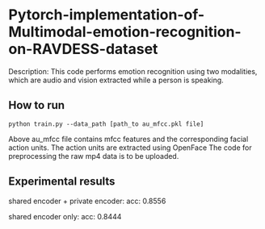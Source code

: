 # Pytorch-implementation-of-Multimodal-emotion-recognition-on-RAVDESS-dataset

Description: This code performs emotion recognition using two modalities, which are audio and vision extracted while a person is speaking.

<h2>How to run</h2>

```
python train.py --data_path [path_to au_mfcc.pkl file]
```

Above au_mfcc file contains mfcc features and the corresponding facial action units.
The action units are extracted using OpenFace
The code for preprocessing the raw mp4 data is to be uploaded.

<h2>Experimental results</h2>

shared encoder + private encoder:
acc: 0.8556

shared encoder only:
acc: 0.8444
